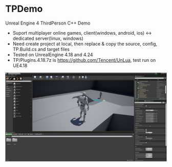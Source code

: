 # TPDemo
Unreal Engine 4 ThirdPerson C++ Demo

- Suport multiplayer online games, client(windows, android, ios) <-> dedicated server(linux, windows)
- Need create project at local, then replace & copy the source, config, TP.Build.cs and target files
- Tested on UnrealEngine 4.18 and 4.24
- TP/Plugins.4.18.7z is https://github.com/Tencent/UnLua, test run on UE4.18

![image](https://github.com/Jeff-shen/TPDemo/blob/master/demo.png)
